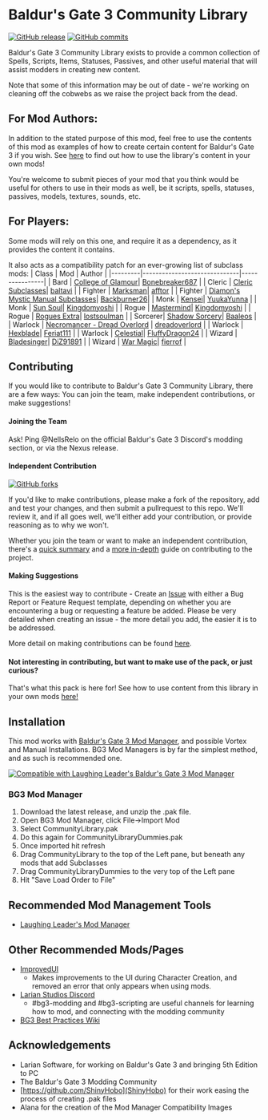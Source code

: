 # Baldur's Gate 3 Community Library
[![GitHub release](https://img.shields.io/github/v/tag/BG3-Community-Library-Team/BG3-Community-Library?label=Latest%20Version)](https://GitHub.com/BG3-Community-Library-Team/BG3-Community-Library/releases/) [![GitHub commits](https://img.shields.io/github/commits-since/BG3-Community-Library-Team/BG3-Community-Library/2.0.2.1/main)](https://GitHub.com/BG3-Community-Library-Team/BG3-Community-Library/commit/)

Baldur's Gate 3 Community Library exists to provide a common collection of
Spells, Scripts, Items, Statuses, Passives, and other useful material that will
assist modders in creating new content.

Note that some of this information may be out of date - we're working on cleaning off the cobwebs as we raise the project back from the dead.

## For Mod Authors:
In addition to the stated purpose of this mod, feel free to use the contents of
this mod as examples of how to create certain content for Baldur's Gate 3 if you
wish. See [here](https://github.com/BG3-Community-Library-Team/BG3-Community-Library/wiki/Using-Community-Library-Content) to find out how to use the
library's content in your own mods!

You're welcome to submit pieces of your mod that you think would be useful for
others to use in their mods as well, be it scripts, spells, statuses, passives,
models, textures, sounds, etc.

## For Players:
Some mods will rely on this one, and require it as a dependency, as it provides the content it contains. 

It also acts as a compatibility patch for an ever-growing list of subclass mods:
| Class   | Mod                          | Author         |
|---------|------------------------------|----------------|
| Bard | [College of Glamour](https://www.nexusmods.com/baldursgate3/mods/741)| [Bonebreaker687](https://www.nexusmods.com/baldursgate3/users/9228502)         |
| Cleric | [Cleric Subclasses](https://www.nexusmods.com/baldursgate3/mods/432)| [baltavi](https://www.nexusmods.com/baldursgate3/users/6366410)         |
| Fighter | [Marksman](https://www.nexusmods.com/baldursgate3/mods/1278)| [afftor](https://www.nexusmods.com/baldursgate3/users/968899)         |
| Fighter | [Diamon's Mystic Manual Subclasses](https://www.nexusmods.com/baldursgate3/mods/1599)| [Backburner26](https://www.nexusmods.com/baldursgate3/users/19603604)|
| Monk    | [Kensei](https://www.nexusmods.com/baldursgate3/mods/1330)| [YuukaYunna](https://www.nexusmods.com/baldursgate3/users/45490107)     |
| Monk    | [Sun Soul](https://www.nexusmods.com/baldursgate3/mods/1467)| [Kingdomyoshi](https://www.nexusmods.com/baldursgate3/users/27186944)   |
| Rogue   | [Mastermind](https://www.nexusmods.com/baldursgate3/mods/1611)| [Kingdomyoshi](https://www.nexusmods.com/baldursgate3/users/27186944)   |
| Rogue   | [Rogues Extra](https://www.nexusmods.com/baldursgate3/mods/189)| [lostsoulman](https://www.nexusmods.com/baldursgate3/users/55895062)   |
| Sorcerer| [Shadow Sorcery](https://www.nexusmods.com/baldursgate3/mods/923)| [Baaleos](https://www.nexusmods.com/baldursgate3/users/1111397)   |
| Warlock | [Necromancer - Dread Overlord](https://www.nexusmods.com/baldursgate3/mods/394) | [dreadoverlord](https://www.nexusmods.com/baldursgate3/users/88747523)  |
| Warlock | [Hexblade](https://www.nexusmods.com/baldursgate3/mods/1100)| [Feriat111](https://www.nexusmods.com/baldursgate3/users/26820389)      |
| Warlock | [Celestial](https://www.nexusmods.com/baldursgate3/mods/1567)| [FluffyDragon24](https://www.nexusmods.com/baldursgate3/users/130905368) |
| Wizard  | [Bladesinger](https://www.nexusmods.com/baldursgate3/mods/279)| [DiZ91891](https://www.nexusmods.com/baldursgate3/users/57776731)        |
| Wizard  | [War Magic](https://www.nexusmods.com/baldursgate3/mods/924)| [fierrof](https://www.nexusmods.com/baldursgate3/users/466538)        |

## Contributing
If you would like to contribute to Baldur's Gate 3 Community Library, there are
a few ways: You can join the team, make independent contributions, or make
suggestions!

#### Joining the Team
Ask! Ping @NellsRelo on the official Baldur's Gate 3 Discord's modding section, or via the Nexus release.

#### Independent Contribution
[![GitHub forks](https://img.shields.io/github/forks/BG3-Community-Library-Team/BG3-Community-Library)](https://GitHub.com/BG3-Community-Library-Team/BG3-Community-Library/network/)

If you'd like to make contributions, please make a fork of the repository, add
and test your changes, and then submit a pullrequest to this repo. We'll review
it, and if all goes well, we'll either add your contribution, or provide
reasoning as to why we won't.

Whether you join the team or want to make an independent contribution, there's
a [quick summary](https://github.com/BG3-Community-Library-Team/BG3-Community-Library/wiki/Making-Contributions)
and a [more in-depth](https://github.com/BG3-Community-Library-Team/BG3-Community-Library/wiki/Setting-up-a-Development-Environment)
guide on contributing to the project.

#### Making Suggestions
This is the easiest way to contribute - Create an [Issue](https://github.com/BG3-Community-Library-Team/BG3-Community-Library/issues)
with either a Bug Report or Feature Request template, depending on whether you
are encountering a bug or requesting a feature be added. Please be very detailed
when creating an issue - the more detail you add, the easier it is to be
addressed.

More detail on making contributions can be found [here](https://github.com/BG3-Community-Library-Team/BG3-Community-Library/wiki/Making-Contributions).

#### Not interesting in contributing, but want to make use of the pack, or just curious?
That's what this pack is here for! See how to use content from this library in your own mods [here!](https://github.com/BG3-Community-Library-Team/BG3-Community-Library/wiki/Using-Community-Library-Content)

## Installation
This mod works with [Baldur's Gate 3 Mod Manager](https://github.com/LaughingLeader/BG3ModManager), and possible Vortex and Manual
Installations. BG3 Mod Managers is by far the simplest method, and as such is recommended one.

[![Compatible with Laughing Leader's Baldur's Gate 3 Mod Manager](https://i.imgur.com/qtdx2Yq.png)](https://github.com/LaughingLeader/BG3ModManager)

### BG3 Mod Manager
1. Download the latest release, and unzip the .pak file.
2. Open BG3 Mod Manager, click File->Import Mod
3. Select CommunityLibrary.pak
4. Do this again for CommunityLibraryDummies.pak
5. Once imported hit refresh
6. Drag CommunityLibrary to the top of the Left pane, but beneath any mods that add Subclasses
7. Drag CommunityLibraryDummies to the very top of the Left pane
8. Hit "Save Load Order to File"

## Recommended Mod Management Tools
- [Laughing Leader's Mod Manager](https://github.com/LaughingLeader/BG3ModManager)

## Other Recommended Mods/Pages
- [ImprovedUI](https://github.com/TheRealDjmr/BG3ImprovedUI)
  - Makes improvements to the UI during Character Creation, and removed an error
  that only appears when using mods.
- [Larian Studios Discord](https://discord.com/invite/larianstudios)
  - #bg3-modding and #bg3-scripting are useful channels for learning how to mod, and connecting with the modding community
- [BG3 Best Practices Wiki](https://github.com/Baldurs-Gate-3-modders/Best-Practices-Wiki/wiki)

## Acknowledgements
- Larian Software, for working on Baldur's Gate 3 and bringing 5th Edition to PC
- The Baldur's Gate 3 Modding Community
- [https://github.com/ShinyHobo](ShinyHobo) for their work easing the process of
creating .pak files
- Alana for the creation of the Mod Manager Compatibility Images
